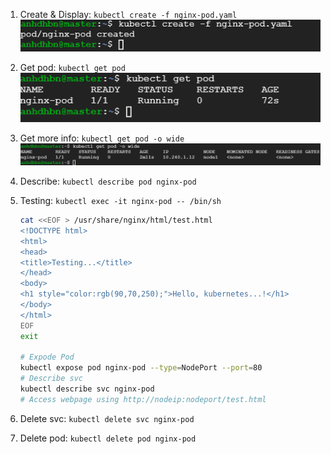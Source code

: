 1. Create & Display: `kubectl create -f nginx-pod.yaml`
   ![create-pod-picture](./create-pod.png)
2. Get pod: `kubectl get pod`
   ![get-pod-picture](./get-pod.png)
3. Get more info: `kubectl get pod -o wide`
   ![get-pod-wide-picture](./get-pod-wide.png)
4. Describe: `kubectl describe pod nginx-pod`
5. Testing: `kubectl exec -it nginx-pod -- /bin/sh`
   ```bash
   cat <<EOF > /usr/share/nginx/html/test.html
   <!DOCTYPE html>
   <html>
   <head>
   <title>Testing...</title>
   </head>
   <body>
   <h1 style="color:rgb(90,70,250);">Hello, kubernetes...!</h1>
   </body>
   </html>
   EOF
   exit

   # Expode Pod
   kubectl expose pod nginx-pod --type=NodePort --port=80
   # Describe svc
   kubectl describe svc nginx-pod
   # Access webpage using http://nodeip:nodeport/test.html
   ````

6. Delete svc: `kubectl delete svc nginx-pod`
6. Delete pod: `kubectl delete pod nginx-pod`